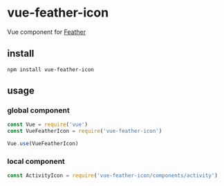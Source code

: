 # vue-feather-icon

Vue component for [Feather](https://feathericons.com)

## install

```shell
npm install vue-feather-icon
```

## usage

### global component
```javascript
const Vue = require('vue')
const VueFeatherIcon = require('vue-feather-icon')

Vue.use(VueFeatherIcon)
```


### local component

```javascript
const ActivityIcon = require('vue-feather-icon/components/activity')
```
